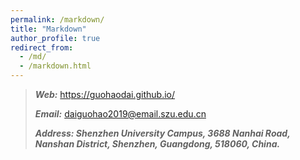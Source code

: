 ```yaml
---
permalink: /markdown/
title: "Markdown"
author_profile: true
redirect_from: 
  - /md/
  - /markdown.html
---
```


> ***Web:*** <a href="https://guohaodai.github.io/">https://guohaodai.github.io/ </a>
>
> ***Email:*** <a href="mailto:daiguohao2019@email.szu.edu.cn">daiguohao2019@email.szu.edu.cn</a>
>
> ***Address: Shenzhen University Campus, 3688 Nanhai Road, Nanshan District, Shenzhen, Guangdong, 518060, China.***

